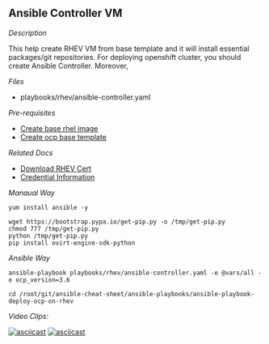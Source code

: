 Ansible Controller VM
---------------------

*Description*

  This help create RHEV VM from base template and it will install essential packages/git repositories.
  For deploying openshift cluster, you should create Ansible Controller. Moreover, 

*Files*
- playbooks/rhev/ansible-controller.yaml

*Pre-requisites*
- [Create base rhel image](./base-rhel-image.md)
- [Create ocp base template](./base-rhel-ocp-template.md)

*Related Docs*
- [Download RHEV Cert](./download-rhev-cert.md)
- [Credential Information](./setup.md)


*Manaual Way*
```
yum install ansible -y

wget https://bootstrap.pypa.io/get-pip.py -o /tmp/get-pip.py
chmod 777 /tmp/get-pip.py
python /tmp/get-pip.py
pip install ovirt-engine-sdk-python 

```

*Ansible Way*

```
ansible-playbook playbooks/rhev/ansible-controller.yaml -e @vars/all -e ocp_version=3.6

cd /root/git/ansible-cheat-sheet/ansible-playbooks/ansible-playbook-deploy-ocp-on-rhev
```

*Video Clips:*

[![asciicast](https://asciinema.org/a/142052.png)](https://asciinema.org/a/142052)
[![asciicast](https://asciinema.org/a/142059.png)](https://asciinema.org/a/142059)
